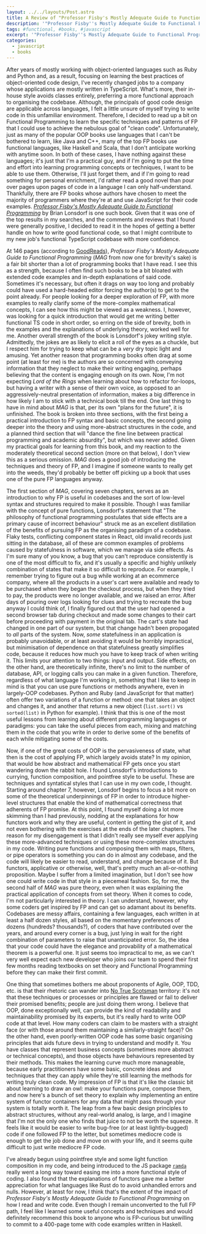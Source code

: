 ```yaml
---
layout: ../../layouts/Post.astro
title: A Review of "Professor Fisby's Mostly Adequate Guide to Functional Programming"
description: '"Professor Fisby''s Mostly Adequate Guide to Functional Programming" by Brian Lonsdorf is a popular introduction to FP with code examples written in JavaScript. From the perspective of one who has mostly worked in OOP, here is my review of the book along with some thoughts on FP in general.'
tags: #functional, #books, #javascript
excerpt: '"Professor Fisby''s Mostly Adequate Guide to Functional Programming" by Brian Lonsdorf is a popular introduction to FP with code examples written in JavaScript. From the perspective of one who has mostly worked in OOP, here is my review of the book along with some thoughts on FP in general.'
categories:
  - javascript
  - books
---
```


After years of mostly working with object-oriented languages such as Ruby and Python and, as a result, focusing on learning the best practices of object-oriented code design, I've recently changed jobs to a company whose applications are mostly written in TypeScript. What's more, their in-house style avoids classes entirely, preferring a more functional approach to organising the codebase. Although, the principals of good code design are applicable across languages, I felt a little unsure of myself trying to write code in this unfamiliar environment. Therefore, I decided to read up a bit on Functional Programming to learn the specific techniques and patterns of FP that I could use to achieve the nebulous goal of "clean code". Unfortunately, just as many of the popular OOP books use languages that I can't be bothered to learn, like Java and C++, many of the top FP books use functional languages, like Haskell and Scala, that I don't anticipate working with anytime soon. In both of these cases, I have nothing against these languages; it's just that I'm a practical guy, and if I'm going to put the time and effort into learning programming concepts or techniques, I want to be able to use them. Otherwise, I'll just forget them, and if I'm going to read something for personal enrichment, I'd rather read a good novel than pour over pages upon pages of code in a language I can only half-understand. Thankfully, there are FP books whose authors have chosen to meet the majority of programmers where they're at and use JavaScript for their code examples. _[Professor Fisby's Mostly Adequate Guide to Functional Programming](https://mostly-adequate.gitbook.io/mostly-adequate-guide/)_ by Brian Lonsdorf is one such book. Given that it was one of the top results in my searches, and the comments and reviews that I found were generally positive, I decided to read it in the hopes of getting a better handle on how to write good functional code, so that I might contribute to my new job's functional TypeScript codebase with more confidence.

At 146 pages (according to [GoodReads](https://www.goodreads.com/en/book/show/25847352-professor-frisby-s-mostly-adequate-guide-to-functional-programming)), _Professor Fisby's Mostly Adequate Guide to Functional Programming_ (_MAG_ from now one for brevity's sake) is a fair bit shorter than a lot of programming books that I have read. I see this as a strength, because I often find such books to be a bit bloated with extended code examples and in-depth explanations of said code. Sometimes it's necessary, but often it drags on way too long and probably could have used a hard-headed editor forcing the author(s) to get to the point already. For people looking for a deeper exploration of FP, with more examples to really clarify some of the more-complex mathematical concepts, I can see how this might be viewed as a weakness. I, however, was looking for a quick introduction that would get me writing better functional TS code in short order, so erring on the side of brevity, both in the examples and the explanations of underlying theory, worked well for me. Another overall strength of the book is Lonsdorf's jokey writing style. Admittedly, the jokes are as likely to elicit a roll of the eyes as a chuckle, but I respect him for trying to keep what can be a _very_ dry topic light and amusing. Yet another reason that programming books often drag at some point (at least for me) is the authors are so concerned with conveying information that they neglect to make their writing engaging, perhaps believing that the content is engaging enough on its own. Now, I'm not expecting _Lord of the Rings_ when learning about how to refactor for-loops, but having a writer with a sense of their own voice, as opposed to an aggressively-neutral presentation of information, makes a big difference in how likely I am to stick with a technical book till the end. One last thing to have in mind about _MAG_ is that, per its own "plans for the future", it is unfinished. The book is broken into three sections, with the first being a practical introduction to FP syntax and basic concepts, the second going deeper into the theory and using more-abstract structures in the code, and a planned third section that will "dance the fine line between practical programming and academic absurdity", but which was never added. Given my practical goals for learning from this book, and my reaction to the moderately theoretical second section (more on that below), I don't view this as a serious omission. _MAG_ does a good job of introducing the techniques and theory of FP, and I imagine if someone wants to really get into the weeds, they'd probably be better off picking up a book that uses one of the pure FP languages anyway.

The first section of _MAG_, covering seven chapters, serves as an introduction to why FP is useful in codebases and the sort of low-level syntax and structures required to make it possible. Though I was familiar with the concept of pure functions, Lonsdorf's statement that "The philosophy of functional programming postulates that side effects are a primary cause of incorrect behaviour" struck me as an excellent distillation of the benefits of pursuing FP as the organising paradigm of a codebase. Flaky tests, conflicting component states in React, old invalid records just sitting in the database, all of these are common examples of problems caused by statefulness in software, which we manage via side effects. As I'm sure many of you know, a bug that you can't reproduce consistently is one of the most difficult to fix, and it's usually a specific and highly unlikely combination of states that make it so difficult to reproduce. For example, I remember trying to figure out a bug while working at an ecommerce company, where all the products in a user's cart were available and ready to be purchased when they began the checkout process, but when they tried to pay, the products were no longer available, and we raised an error. After days of pouring over logs looking for clues and trying to recreate the bug anyway I could think of, I finally figured out that the user had opened a second browser tab during checkout and made some changes to their cart before proceeding with payment in the original tab. The cart's state had changed in one part of our system, but that change hadn't been propogated to _all_ parts of the system. Now, _some_ statefulness in an application is probably unavoidable, or at least avoiding it would be horribly impractical, but minimisation of dependence on that statefulness greatly simplifies code, because it reduces how much you have to keep track of when writing it. This limits your attention to two things: input and output. Side effects, on the other hand, are theoretically infinite, there's no limit to the number of database, API, or logging calls you can make in a given function. Therefore, regardless of what language I'm working in, something that I like to keep in mind is that you can use pure functions or methods anywhere, even in largely-OOP codebases. Python and Ruby (and JavaScript for that matter) often offer two variations of a function or method: one that takes an object and changes it, and another that returns a new object (`list.sort()` vs `sorted(list)` in Python for example). I think that this is one of the most useful lessons from learning about different programming languages or paradigms: you can take the useful pieces from each, mixing and matching them in the code that you write in order to derive some of the benefits of each while mitigating some of the costs.

Now, if one of the great costs of OOP is the pervasiveness of state, what then is the cost of applying FP, which largely avoids state? In my opinion, that would be how abstract and mathematical FP gets once you start wandering down the rabbit hole. I found Lonsdorf's introductions to currying, function composition, and pointfree style to be useful. These are techniques and syntatical styles that I can use in my own code, I thought. Starting around chapter 7, however, Lonsdorf begins to focus a bit more on some of the theoretical underpinnings of FP in order to introduce higher-level structures that enable the kind of mathematical correctness that adherents of FP promise. At this point, I found myself doing a lot more skimming than I had previously, nodding at the explanations for how functors work and why they are useful, content in getting the gist of it, and not even bothering with the exercises at the ends of the later chapters. The reason for my disengagement is that I didn't really see myself ever applying these more-advanced techniques or using these more-complex structures in my code. Writing pure functions and composing them with maps, filters, or pipe operators is something you can do in almost any codebase, and the code will likely be easier to read, understand, and change because of it. But functors, applicative or otherwise, well, that's pretty much an all-or-nothing proposition. Maybe I suffer from a limited imagination, but I don't see how one could write code in that style in a piecemeal fashion. So, for me, the second half of _MAG_ was pure theory, even when it was explaining the practical application of concepts from set theory. When it comes to code, I'm not particularly interested in theory. I can understand, however, why some coders get inspired by FP and can get so adamant about its benefits. Codebases are messy affairs, containing a few languages, each written in at least a half dozen styles, all based on the momentary preferences of dozens (hundreds? thousands?), of coders that have contributed over the years, and around every corner is a bug, just lying in wait for the right combination of parameters to raise that unanticipated error. So, the idea that your code could have the elegance and provability of a mathematical theorem is a powerful one. It just seems too impractical to me, as we can't very well expect each new developer who joins our team to spend their first few months reading textbooks on set theory and Functional Programming before they can make their first commit.

One thing that sometimes bothers me about proponents of Agile, OOP, TDD, etc. is that their rhetoric can wander into [No True Scotsman](https://en.wikipedia.org/wiki/No_true_Scotsman) territory: it's not that these techniques or processes or principles are flawed or fail to deliver their promised benefits; people are just doing them wrong. I believe that OOP, done exceptionally well, can provide the kind of readability and maintainability promised by its experts, but it's really hard to write OOP code at that level. How many coders can claim to be masters with a straight face (or with those around them maintaining a similarly-straight face)? On the other hand, even poorly-written OOP code has some basic organising principles that aids future devs in trying to understand and modify it. You have classes that represent business concepts (sometimes more abstract or technical concepts), and those objects have behaviours represented by their methods. This makes the learning curve much more manageable, because early practitioners have some basic, concrete ideas and techniques that they can apply while they're still learning the methods for writing truly clean code. My impression of FP is that it's like the classic bit about learning to draw an owl: make your functions pure, compose them, and now here's a bunch of set theory to explain why implementing an entire system of functor containers for any data that might pass through your system is totally worth it. The leap from a few basic design principles to abstract structures, without any real-world analog, is large, and I imagine that I'm not the only one who finds that juice to not be worth the squeeze. It feels like it would be easier to write bug-free (or at least lightly-bugged) code if one followed FP to the letter, but sometimes mediocre code is enough to get the job done and move on with your life, and it seems quite difficult to just write mediocre FP code.

I've already begun using pointfree style and some light function composition in my code, and being introduced to the JS package [`ramda`](https://ramdajs.com/) really went a long way toward easing me into a more functional style of coding. I also found that the explanations of functors gave me a better appreciation for what languages like Rust do to avoid unhandled errors and nulls. However, at least for now, I think that's the extent of the impact of _Professor Fisby's Mostly Adequate Guide to Functional Programming_ on how I read and write code. Even though I remain unconverted to the full FP path, I feel like I learned some useful concepts and techniques and would definitely recommend this book to anyone who is FP-curious but unwilling to commit to a 400-page tome with code examples written in Haskell.
